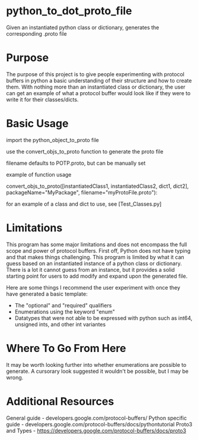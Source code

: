 # python_to_dot_proto_file
Given an instantiated python class or dictionary, generates the corresponding .proto file

# Purpose
The purpose of this project is to give people experimenting with protocol buffers in python a basic understanding of their structure and how to create them.  With nothing more than an instantiated class or dictionary, the user can get an example of what a protocol buffer would look like if they were to write it for their classes/dicts.

# Basic Usage
import the python_object_to_proto file

use the convert_objs_to_proto function to generate the proto file

filename defaults to POTP.proto, but can be manually set

example of function usage

convert_objs_to_proto([instantiatedClass1, instantiatedClass2, dict1, dict2], packageName="MyPackage", filename="myProtoFile.proto"):

for an example of a class and dict to use, see [Test_Classes.py]

# Limitations
This program has some major limitations and does not encompass the full scope and power of protocol buffers. First off, Python does not have typing and that makes things challenging. This program is limited by what it can guess based on an instantiated instance of a python class or dictionary. There is a lot it cannot guess from an instance, but it provides a solid starting point for users to add modify and expand upon the generated file.

Here are some things I recommend the user experiment with once they have generated a basic template:
* The "optional" and "required" qualifiers
* Enumerations using the keyword "enum"
* Datatypes that were not able to be expressed with python such as int64, unsigned ints, and other int variantes

# Where To Go From Here
It may be worth looking further into whether enumerations are possible to generate. A cursorary look suggested it wouldn't be possible, but I may be wrong.

# Additional Resources

General guide - developers.google.com/protocol-buffers/ 
Python specific guide - developers.google.com/protocol-buffers/docs/pythontutorial
Proto3 and Types - https://developers.google.com/protocol-buffers/docs/proto3